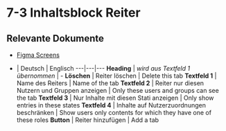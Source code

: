 # 7-3 Inhaltsblock Reiter

## Relevante Dokumente

* [Figma Screens](https://www.figma.com/file/ObpEGoczbPSUsnoH7aPFLbdy/Workflow-Generator-Screens?node-id=93%3A755)

- | Deutsch | Englisch
---|---|---
**Heading** | *wird aus Textfeld 1 übernommen* | -
**Löschen** | Reiter löschen | Delete this tab
**Textfeld 1** | Name des Reiters | Name of the tab
**Textfeld 2** | Reiter nur diesen Nutzern und Gruppen anzeigen | Only these users and groups can see the tab
**Textfeld 3** | Nur Inhalte mit diesen Stati anzeigen | Only show entries in these states
**Textfeld 4** | Inhalte auf Nutzerzuordnungen beschränken | Show users only contents for which they have one of these roles
**Button** | Reiter hinzufügen | Add a tab